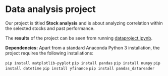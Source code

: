# Data analysis project

Our project is titled **Stock analysis** and is about analyzing correlation within the selected stocks and past performance. 

The **results** of the project can be seen from running [dataproject.ipynb](dataproject.ipynb).

**Dependencies:** Apart from a standard Anaconda Python 3 installation, the project requires the following installations:

``pip install matplotlib-pyplot``
``pip install pandas``
``pip install numpy``
``pip install datetime``
``pip install yfinance``
``pip install pandas_datareader``
